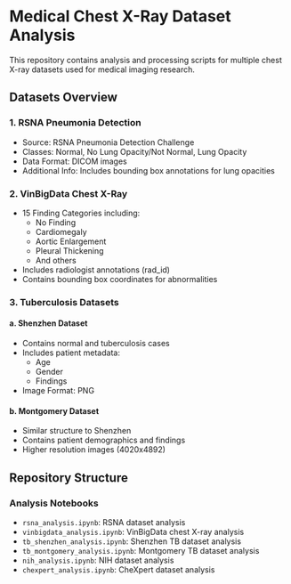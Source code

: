 # Medical Chest X-Ray Dataset Analysis

This repository contains analysis and processing scripts for multiple chest X-ray datasets used for medical imaging research.

## Datasets Overview

### 1. RSNA Pneumonia Detection
- Source: RSNA Pneumonia Detection Challenge
- Classes: Normal, No Lung Opacity/Not Normal, Lung Opacity
- Data Format: DICOM images
- Additional Info: Includes bounding box annotations for lung opacities

### 2. VinBigData Chest X-Ray
- 15 Finding Categories including:
  - No Finding
  - Cardiomegaly
  - Aortic Enlargement
  - Pleural Thickening
  - And others
- Includes radiologist annotations (rad_id)
- Contains bounding box coordinates for abnormalities

### 3. Tuberculosis Datasets
#### a. Shenzhen Dataset
- Contains normal and tuberculosis cases
- Includes patient metadata:
  - Age
  - Gender
  - Findings
- Image Format: PNG

#### b. Montgomery Dataset
- Similar structure to Shenzhen
- Contains patient demographics and findings
- Higher resolution images (4020x4892)

## Repository Structure

### Analysis Notebooks
- `rsna_analysis.ipynb`: RSNA dataset analysis
- `vinbigdata_analysis.ipynb`: VinBigData chest X-ray analysis
- `tb_shenzhen_analysis.ipynb`: Shenzhen TB dataset analysis
- `tb_montgomery_analysis.ipynb`: Montgomery TB dataset analysis
- `nih_analysis.ipynb`: NIH dataset analysis
- `chexpert_analysis.ipynb`: CheXpert dataset analysis
